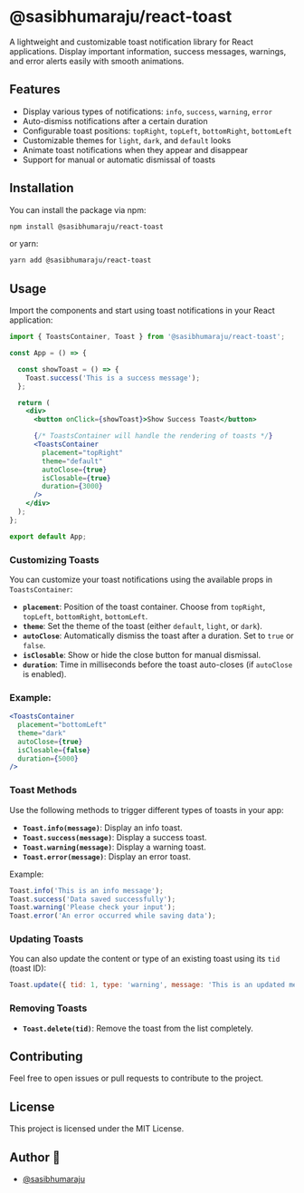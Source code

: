 # @sasibhumaraju/react-toast

A lightweight and customizable toast notification library for React applications. Display important information, success messages, warnings, and error alerts easily with smooth animations.

## Features

- Display various types of notifications: `info`, `success`, `warning`, `error`
- Auto-dismiss notifications after a certain duration
- Configurable toast positions: `topRight`, `topLeft`, `bottomRight`, `bottomLeft`
- Customizable themes for `light`, `dark`, and `default` looks
- Animate toast notifications when they appear and disappear
- Support for manual or automatic dismissal of toasts

## Installation

You can install the package via npm:

```bash
npm install @sasibhumaraju/react-toast
```

or yarn:

```bash
yarn add @sasibhumaraju/react-toast
```

## Usage

Import the components and start using toast notifications in your React application:

```jsx
import { ToastsContainer, Toast } from '@sasibhumaraju/react-toast';

const App = () => {

  const showToast = () => {
    Toast.success('This is a success message');
  };

  return (
    <div>
      <button onClick={showToast}>Show Success Toast</button>

      {/* ToastsContainer will handle the rendering of toasts */}
      <ToastsContainer 
        placement="topRight" 
        theme="default" 
        autoClose={true} 
        isClosable={true}
        duration={3000} 
      />
    </div>
  );
};

export default App;
```

### Customizing Toasts

You can customize your toast notifications using the available props in `ToastsContainer`:

- **`placement`**: Position of the toast container. Choose from `topRight`, `topLeft`, `bottomRight`, `bottomLeft`.
- **`theme`**: Set the theme of the toast (either `default`, `light`, or `dark`).
- **`autoClose`**: Automatically dismiss the toast after a duration. Set to `true` or `false`.
- **`isClosable`**: Show or hide the close button for manual dismissal.
- **`duration`**: Time in milliseconds before the toast auto-closes (if `autoClose` is enabled).

### Example:

```jsx
<ToastsContainer 
  placement="bottomLeft" 
  theme="dark" 
  autoClose={true} 
  isClosable={false} 
  duration={5000}
/>
```

### Toast Methods

Use the following methods to trigger different types of toasts in your app:

- **`Toast.info(message)`**: Display an info toast.
- **`Toast.success(message)`**: Display a success toast.
- **`Toast.warning(message)`**: Display a warning toast.
- **`Toast.error(message)`**: Display an error toast.

Example:

```js
Toast.info('This is an info message');
Toast.success('Data saved successfully');
Toast.warning('Please check your input');
Toast.error('An error occurred while saving data');
```

### Updating Toasts

You can also update the content or type of an existing toast using its `tid` (toast ID):

```js
Toast.update({ tid: 1, type: 'warning', message: 'This is an updated message' });
```

### Removing Toasts

- **`Toast.delete(tid)`**: Remove the toast from the list completely.

## Contributing

Feel free to open issues or pull requests to contribute to the project.

## License

This project is licensed under the MIT License.

## Author 🤵
- [@sasibhumaraju](https://www.github.com/sasibhumaraju)
